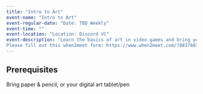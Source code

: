 ```yaml
---
title: "Intro to Art"
event-name: "Intro to Art"
event-regular-date: "Date: TBD Weekly"
event-time: ""
event-location: "Location: Discord VC"
event-description: "Learn the basics of art in video games and bring your ideas to life in this workshop! For this workshop, we first go over a certain topic in art design and creation, and then teach how to implement such topics to your art. You can bring paper & pencil, or your own art software to join us for practicing forms and getting useful tips on how to improve your art. Although this caters to game art design, this is great for people who want to improve their art skills and expand their field of knowledge.<br>
Please fill out this when2meet form: https://www.when2meet.com/?8837883-XhSKs"
---
```


## Prerequisites
Bring paper & pencil, or your digital art tablet/pen